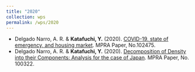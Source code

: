 ```yaml
---
title: "2020"
collection: wps
permalink: /wps/2020
---
```

* Delgado Narro, A. R. & **Katafuchi, Y.** (2020). [COVID-19, state of emergency, and housing market](https://mpra.ub.uni-muenchen.de/102475/). MPRA Paper, No.102475.
* Delgado Narro, A. R. & **Katafuchi, Y.** (2020). [Decomposition of Density into their Components: Analysis for the case of Japan](https://mpra.ub.uni-muenchen.de/100322/). MPRA Paper, No. 100322.